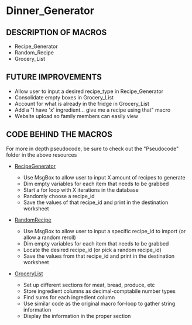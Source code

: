 # Dinner_Generator


## DESCRIPTION OF MACROS
* Recipe_Generator
* Random_Recipe
* Grocery_List

## FUTURE IMPROVEMENTS
* Allow user to input a desired recipe_type in Recipe_Generator
    <!-- 'If not requesting a specific recipe type 0 first
    'If you want random, type "Random"
    'If you want specific, type "___"
        'Will want to display list of distinct food_type options -->
* Consolidate empty boxes in Grocery_List
    <!-- 'Check if A2 is empty -- if so set B2 to A2, C2 to B2, ... -->
* Account for what is already in the fridge in Grocery_List
    <!-- 'Run through value fields and have separate InputBox
        '"Do you have ____?" - for strings
        '"Do you have X _______?" for integers 
        ' For duplicates, check if B2=A2, and change InputBox to "Do you have another ___?"-->
* Add a "I have 'x' ingredient... give me a recipe using that" macro
    <!-- 'Will be super similar to the desired recipe_type improvement
    'Would have to try to account for uppercase/lowercase for this -->
* Website upload so family members can easily view
    <!-- 'Will need to see if there is a to_html type function for excel
    'Otherwise will need to export to a pandas df
    'Then to_html from the df -->

## CODE BEHIND THE MACROS
For more in depth pseudocode, be sure to check out the "Pseudocode" folder in the above resources

* [RecipeGenerator](Pseudocode/macro_pseudocode.txt)
    - Use MsgBox to allow user to input X amount of recipes to generate
    - Dim empty variables for each item that needs to be grabbed
    - Start a for loop with X iterations in the database
    - Randomly choose a recipe_id
    - Save the values of that recipe_id and print in the destination worksheet

* [RandomRecipe](Pseudocode/single_recipe_macro_pseudocode.txt.txt)
    - Use MsgBox to allow user to input a specific recipe_id to import (or allow a random reroll)
    - Dim empty variables for each item that needs to be grabbed
    - Locate the desired recipe_id (or pick a random recipe_id)
    - Save the values from that recipe_id and print in the destination worksheet

* [GroceryList](Pseudocode/grocery_macro_pseudocode.txt)
    - Set up different sections for meat, bread, produce, etc
    - Store ingredient columns as decimal-comptabile number types
    - Find sums for each ingredient column
    - Use similar code as the original macro for-loop to gather string information
    - Display the information in the proper section